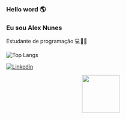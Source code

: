 ### Hello word 🌎 
### Eu sou Alex Nunes

Estudante de programação 💻👨‍🎓

![Top Langs](https://github-readme-stats.vercel.app/api/top-langs/?username=alexgnunes&layout=compact&locale=pt-br&theme=onedark)

[![Linkedin](https://img.shields.io/badge/LinkedIn-0077B5?style=for-the-badge&logo=linkedin&logoColor=white)](https://www.linkedin.com/in/alex-gomes-nunes/)

<p align="center">
  <img src="https://i.giphy.com/media/KzJkzjggfGN5Py6nkT/200.webp" width="100">  
</p>